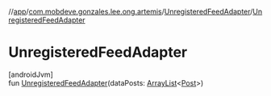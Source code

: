//[app](../../../index.md)/[com.mobdeve.gonzales.lee.ong.artemis](../index.md)/[UnregisteredFeedAdapter](index.md)/[UnregisteredFeedAdapter](-unregistered-feed-adapter.md)

# UnregisteredFeedAdapter

[androidJvm]\
fun [UnregisteredFeedAdapter](-unregistered-feed-adapter.md)(dataPosts: [ArrayList](https://developer.android.com/reference/kotlin/java/util/ArrayList.html)<[Post](../-post/index.md)>)
